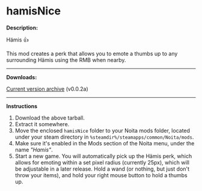 # hamisNice

**Description:**

Hämis 👍

This mod creates a perk that allows you to emote a thumbs up to any surrounding Hämis using the RMB when nearby.
___
**Downloads:**

[Current version archive](https://github.com/bh1000/hamisNice/releases/download/v0.0.2a/hamisNice_v0.0.2a.tar.gz) (v0.0.2a)
___
**Instructions**

1. Download the above tarball.
2. Extract it somewhere.
3. Move the enclosed `hamisNice` folder to your Noita mods folder, located under your steam directory in `%steamdir%/steamapps/common/Noita/mods`.
4. Make sure it's enabled in the Mods section of the Noita menu, under the name *"Hamis"*.
5. Start a new game. You will automatically pick up the Hämis perk, which allows for emoting within a set pixel radius (currently 25px), which will be adjustable in a later release. Hold a wand (or nothing, but just don't throw your items), and hold your right mouse button to hold a thumbs up.
